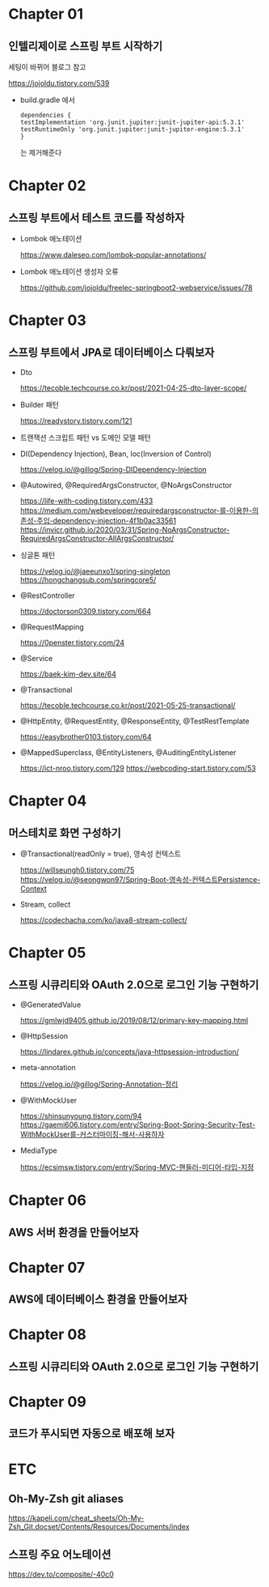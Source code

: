 # Chapter 01
## 인텔리제이로 스프링 부트 시작하기

세팅이 바뀌어 블로그 참고

https://jojoldu.tistory.com/539

- build.gradle 에서
    ```
  dependencies {
    testImplementation 'org.junit.jupiter:junit-jupiter-api:5.3.1'
    testRuntimeOnly 'org.junit.jupiter:junit-jupiter-engine:5.3.1'
  }
  ```
  는 제거해준다

# Chapter 02
## 스프링 부트에서 테스트 코드를 작성하자

- Lombok 애노테이션
  
  https://www.daleseo.com/lombok-popular-annotations/

- Lombok 애노테이션 생성자 오류

  https://github.com/jojoldu/freelec-springboot2-webservice/issues/78

# Chapter 03
## 스프링 부트에서 JPA로 데이터베이스 다뤄보자

- Dto

  https://tecoble.techcourse.co.kr/post/2021-04-25-dto-layer-scope/

- Builder 패턴

  https://readystory.tistory.com/121

- 트랜잭션 스크립트 패턴 vs 도메인 모델 패턴

- DI(Dependency Injection), Bean, Ioc(Inversion of Control)

  https://velog.io/@gillog/Spring-DIDependency-Injection

- @Autowired, @RequiredArgsConstructor, @NoArgsConstructor

  https://life-with-coding.tistory.com/433
  https://medium.com/webeveloper/requiredargsconstructor-를-이용한-의존성-주입-dependency-injection-4f1b0ac33561
  https://invicr.github.io/2020/03/31/Spring-NoArgsConstructor-RequiredArgsConstructor-AllArgsConstructor/

- 싱글톤 패턴

  https://velog.io/@jaeeunxo1/spring-singleton
  https://hongchangsub.com/springcore5/

- @RestController

  https://doctorson0309.tistory.com/664

- @RequestMapping

  https://0penster.tistory.com/24

- @Service

  https://baek-kim-dev.site/64

- @Transactional

  https://tecoble.techcourse.co.kr/post/2021-05-25-transactional/

- @HttpEntity, @RequestEntity, @ResponseEntity, @TestRestTemplate

  https://easybrother0103.tistory.com/64

- @MappedSuperclass, @EntityListeners, @AuditingEntityListener

  https://ict-nroo.tistory.com/129
  https://webcoding-start.tistory.com/53

# Chapter 04
## 머스테치로 화면 구성하기

- @Transactional(readOnly = true), 영속성 컨텍스트

  https://willseungh0.tistory.com/75
  https://velog.io/@seongwon97/Spring-Boot-영속성-컨텍스트Persistence-Context

- Stream, collect

  https://codechacha.com/ko/java8-stream-collect/

# Chapter 05
## 스프링 시큐리티와 OAuth 2.0으로 로그인 기능 구현하기

- @GeneratedValue

  https://gmlwjd9405.github.io/2019/08/12/primary-key-mapping.html

- @HttpSession

  https://lindarex.github.io/concepts/java-httpsession-introduction/

- meta-annotation

  https://velog.io/@gillog/Spring-Annotation-정리
  
- @WithMockUser

  https://shinsunyoung.tistory.com/94
  https://gaemi606.tistory.com/entry/Spring-Boot-Spring-Security-Test-WithMockUser를-커스터마이징-해서-사용하자

- MediaType

  https://ecsimsw.tistory.com/entry/Spring-MVC-핸들러-미디어-타입-지정

# Chapter 06
## AWS 서버 환경을 만들어보자

# Chapter 07
## AWS에 데이터베이스 환경을 만들어보자

# Chapter 08
## 스프링 시큐리티와 OAuth 2.0으로 로그인 기능 구현하기

# Chapter 09
## 코드가 푸시되면 자동으로 배포해 보자 

# ETC
## Oh-My-Zsh git aliases
https://kapeli.com/cheat_sheets/Oh-My-Zsh_Git.docset/Contents/Resources/Documents/index

## 스프링 주요 어노테이션 
https://dev.to/composite/-40c0